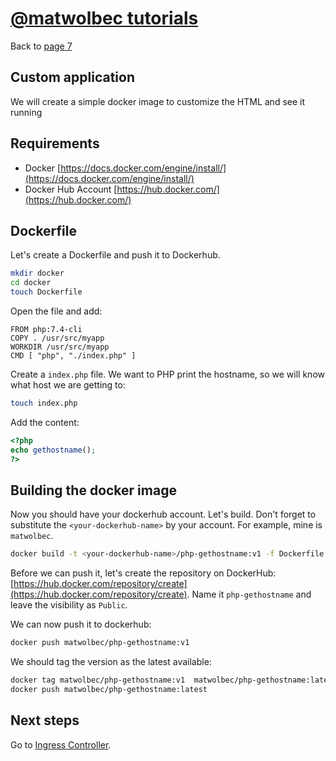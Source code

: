 # [@matwolbec tutorials](https://matwolbec.github.io/tutorials/)

Back to [page 7](terraform-azure-7.md)

## Custom application
We will create a simple docker image to customize the HTML and see it running

## Requirements
- Docker [https://docs.docker.com/engine/install/](https://docs.docker.com/engine/install/)
- Docker Hub Account [https://hub.docker.com/](https://hub.docker.com/)

## Dockerfile
Let's create a Dockerfile and push it to Dockerhub.
```bash
mkdir docker
cd docker
touch Dockerfile
```

Open the file and add:
```docker
FROM php:7.4-cli
COPY . /usr/src/myapp
WORKDIR /usr/src/myapp
CMD [ "php", "./index.php" ]
```

Create a ```index.php``` file. We want to PHP print the hostname, so we will know what host we are getting to:
```bash
touch index.php
```

Add the content:
```php
<?php
echo gethostname();
?>
```

## Building the docker image
Now you should have your dockerhub account. Let's build. Don't forget to substitute the ```<your-dockerhub-name>``` by your account. For example, mine is ```matwolbec```.

```bash
docker build -t <your-dockerhub-name>/php-gethostname:v1 -f Dockerfile .
```

Before we can push it, let's create the repository on DockerHub: [https://hub.docker.com/repository/create](https://hub.docker.com/repository/create).
Name it ```php-gethostname``` and leave the visibility as ```Public```.

We can now push it to dockerhub:
```bash
docker push matwolbec/php-gethostname:v1
```

We should tag the version as the latest available:
```bash
docker tag matwolbec/php-gethostname:v1  matwolbec/php-gethostname:latest
docker push matwolbec/php-gethostname:latest
```

## Next steps

Go to [Ingress Controller](terraform-azure-9.md).
